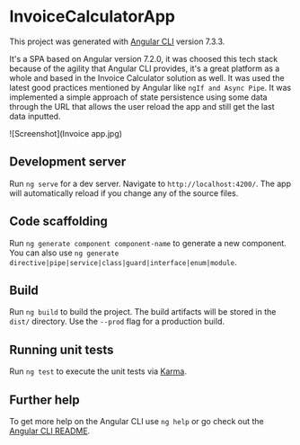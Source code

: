 # InvoiceCalculatorApp

This project was generated with [Angular CLI](https://github.com/angular/angular-cli) version 7.3.3.

It's a SPA based on Angular version 7.2.0, it was choosed this tech stack because of the agility that Angular CLI provides, it's a great platform as a whole and based in the Invoice Calculator solution as well. It was used the latest good practices mentioned by Angular like `ngIf and Async Pipe`. It was implemented a simple approach of state persistence using some data through the URL that allows the user reload the app and still get the last data inputted.

![Screenshot](Invoice app.jpg)

## Development server

Run `ng serve` for a dev server. Navigate to `http://localhost:4200/`. The app will automatically reload if you change any of the source files.

## Code scaffolding

Run `ng generate component component-name` to generate a new component. You can also use `ng generate directive|pipe|service|class|guard|interface|enum|module`.

## Build

Run `ng build` to build the project. The build artifacts will be stored in the `dist/` directory. Use the `--prod` flag for a production build.

## Running unit tests

Run `ng test` to execute the unit tests via [Karma](https://karma-runner.github.io).

## Further help

To get more help on the Angular CLI use `ng help` or go check out the [Angular CLI README](https://github.com/angular/angular-cli/blob/master/README.md).
